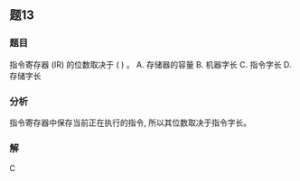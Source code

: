 ## 题13
### 题目
指令寄存器 (IR) 的位数取决于 ( ) 。
A. 存储器的容量 B. 机器字长 C. 指令字长 D. 存储字长
### 分析
指令寄存器中保存当前正在执行的指令, 所以其位数取决于指令字长。
### 解
C